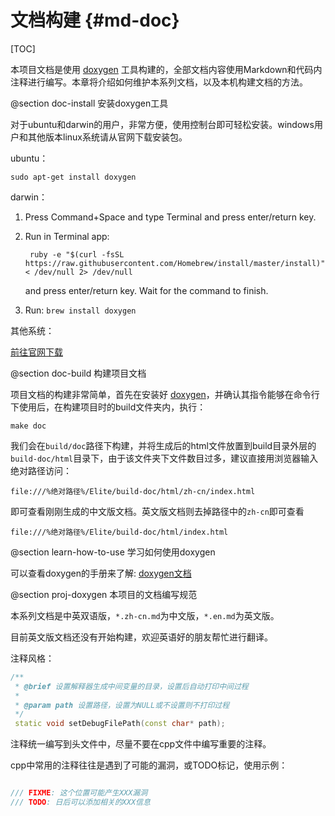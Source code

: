 文档构建       {#md-doc}
=========

[TOC]


本项目文档是使用 [doxygen] 工具构建的，全部文档内容使用Markdown和代码内注释进行编写。本章将介绍如何维护本系列文档，以及本机构建文档的方法。

@section doc-install 安装doxygen工具

对于ubuntu和darwin的用户，非常方便，使用控制台即可轻松安装。windows用户和其他版本linux系统请从官网下载安装包。

ubuntu：

    sudo apt-get install doxygen

darwin：

1. Press Command+Space and type Terminal and press enter/return key.
2. Run in Terminal app:

        ruby -e "$(curl -fsSL https://raw.githubusercontent.com/Homebrew/install/master/install)" < /dev/null 2> /dev/null

    and press enter/return key. Wait for the command to finish.

3. Run: `brew install doxygen`

其他系统：

[前往官网下载](https://www.stack.nl/~dimitri/doxygen/download.html)

@section doc-build 构建项目文档

项目文档的构建非常简单，首先在安装好 [doxygen]，并确认其指令能够在命令行下使用后，在构建项目时的build文件夹内，执行：

    make doc

我们会在`build/doc`路径下构建，并将生成后的html文件放置到build目录外层的`build-doc/html`目录下，由于该文件夹下文件数目过多，建议直接用浏览器输入绝对路径访问：

    file:///%绝对路径%/Elite/build-doc/html/zh-cn/index.html

即可查看刚刚生成的中文版文档。英文版文档则去掉路径中的`zh-cn`即可查看

    file:///%绝对路径%/Elite/build-doc/html/index.html

@section learn-how-to-use 学习如何使用doxygen

可以查看doxygen的手册来了解: [doxygen文档]



@section proj-doxygen 本项目的文档编写规范

本系列文档是中英双语版，`*.zh-cn.md`为中文版，`*.en.md`为英文版。

目前英文版文档还没有开始构建，欢迎英语好的朋友帮忙进行翻译。


注释风格：

~~~cpp
/**
 * @brief 设置解释器生成中间变量的目录，设置后自动打印中间过程
 *
 * @param path 设置路径，设置为NULL或不设置则不打印过程
 */
 static void setDebugFilePath(const char* path);
~~~

注释统一编写到头文件中，尽量不要在cpp文件中编写重要的注释。

cpp中常用的注释往往是遇到了可能的漏洞，或TODO标记，使用示例：

~~~cpp

/// FIXME: 这个位置可能产生XXX漏洞
/// TODO: 日后可以添加相关的XXX信息

~~~




[doxygen]: http://www.doxygen.org/
[doxygen文档]: https://www.stack.nl/~dimitri/doxygen/manual/index.html
